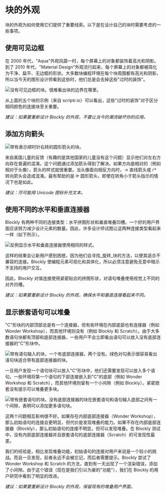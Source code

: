 # 块的外观

块的外观为如何使用它们提供了重要线索。以下是在设计自己的块时需要考虑的一些事项。

## 使用可见边框

在 2000 年代，"Aqua"外观风靡一时，每个屏幕上的对象都装饰着高光和阴影。到了 2010 年代，"Material Design"外观流行起来，每个屏幕上的对象都被简化为干净、扁平、无边框的形状。大多数块编程环境在每个块周围都有高光和阴影，所以当今天的图形设计师看到这些时，他们总是会去掉这些"过时的装饰"。

![没有可见边框的块。很难看出块的边界在哪里。](/static/blockly/images/mistakes02.png)

从上面的五个块的示例（来自 scriptr.io）可以看出，这些"过时的装饰"对于区分相同颜色的连接块至关重要。

_建议：如果要重新设计 Blockly 的外观，不要让当今的潮流破坏你的应用。_

## 添加方向箭头

![带有表示顺时针右转的圆形箭头的块。](/static/blockly/images/language05.png)

来自美国儿童的反馈（有趣的是其他国家的儿童没有这个问题）显示他们对左右方向存在普遍的混淆。这个问题通过添加箭头得到了解决。如果方向是相对的（例如相对于头像），箭头的样式就很重要。当头像面向相反方向时，→ 直线箭头或 ↱ 转向箭头会造成混淆。最有帮助的是 ⟳ 圆形箭头，即使在转角小于箭头指示的情况下也是如此。

_建议：尽可能用 Unicode 图标补充文本。_

## 使用不同的水平和垂直连接器

Blockly 有两种不同的连接类型：水平拼图形状和垂直堆叠凹槽。一个好的用户界面应该努力减少设计元素的数量。因此，许多设计师试图让这两种连接类型看起来一样（如下所示）。

![反例显示水平和垂直连接器使用相同的样式。](/static/blockly/images/rotate.png)

这样的结果会让新用户感到困惑，因为他们会寻找_旋转_块的方法，以使其适合不兼容的连接。Blockly 使编程元素可视化和具体化，所以必须注意避免无意中暗示不支持的用户交互。

因此，Blockly 对值连接使用紧密贴合的拼图形状，对语句堆叠使用视觉上不同的对齐凹槽。

_建议：如果要重新设计 Blockly 的外观，确保水平和垂直连接看起来不同。_

## 显示嵌套语句可以堆叠

"C"形块的内部顶部总是有一个连接器，但有些环境在内部底部也有连接器（例如 Wonder Workshop），而其他环境则没有（例如 Blockly 和 Scratch）。由于大多数语句块都有顶部和底部连接器，一些用户不会立即看出语句可以放入没有底部连接器的"C"形块中。

![带有语句输入的块，一个有底部连接器，两个没有。绿色对勾表示很容易看出语句块适合带有底部连接器的块。](/static/blockly/images/mistakes03a.png)

一旦用户发现一个语句块可以放入"C"形块中，他们还需要发现可以放入多个语句。一些环境将第一个语句的下部连接嵌入到"C"的底部（例如 Wonder Workshop 和 Scratch），而其他环境则留有一个小间隙（例如 Blockly）。紧密嵌套没有提示可以堆叠更多块。

![带有嵌套语句的块。没有底部连接器的块在嵌套语句和语句输入底部之间有一个间隙，表明可以添加更多语句块。](/static/blockly/images/mistakes03b.png)

这两个问题相互影响很不好。如果存在内部底部连接器（Wonder Workshop），那么初始语句的连接会更明显，但代价是发现堆叠的能力。如果不存在内部底部连接器（Blockly），那么初始语句的连接不明显，但可以发现堆叠。在 Blockly 测试中，没有内部底部连接器并且嵌套语句的底部连接器（Scratch）的可发现性最差。

我们的经验是，相比发现堆叠功能，初始语句的连接对用户来说是一个较小的挑战。而且一旦发现，前者永远不会被忘记，而后者需要提示。Blockly 尝试了 Wonder Workshop 和 Scratch 的方法，直到有一天出现了一个渲染错误，添加了小间隙。由于这个错误（现在是我们引以为豪的"功能"），我们在 Blockly 的用户研究中看到了明显的改进。

_建议：如果要重新设计 Blockly 的外观，保留现有的堆叠用户界面。_